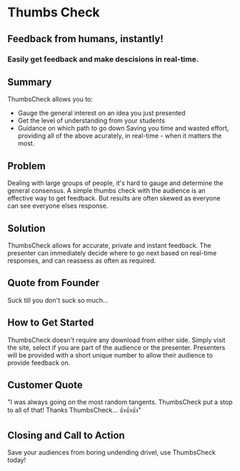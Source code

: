 # Thumbs Check #

<!-- 
> This material was originally posted [here](http://www.quora.com/What-is-Amazons-approach-to-product-development-and-product-management). It is reproduced here for posterities sake.

There is an approach called "working backwards" that is widely used at Amazon. They work backwards from the customer, rather than starting with an idea for a product and trying to bolt customers onto it. While working backwards can be applied to any specific product decision, using this approach is especially important when developing new products or features.

For new initiatives a product manager typically starts by writing an internal press release announcing the finished product. The target audience for the press release is the new/updated product's customers, which can be retail customers or internal users of a tool or technology. Internal press releases are centered around the customer problem, how current solutions (internal or external) fail, and how the new product will blow away existing solutions.

If the benefits listed don't sound very interesting or exciting to customers, then perhaps they're not (and shouldn't be built). Instead, the product manager should keep iterating on the press release until they've come up with benefits that actually sound like benefits. Iterating on a press release is a lot less expensive than iterating on the product itself (and quicker!).

If the press release is more than a page and a half, it is probably too long. Keep it simple. 3-4 sentences for most paragraphs. Cut out the fat. Don't make it into a spec. You can accompany the press release with a FAQ that answers all of the other business or execution questions so the press release can stay focused on what the customer gets. My rule of thumb is that if the press release is hard to write, then the product is probably going to suck. Keep working at it until the outline for each paragraph flows. 

Oh, and I also like to write press-releases in what I call "Oprah-speak" for mainstream consumer products. Imagine you're sitting on Oprah's couch and have just explained the product to her, and then you listen as she explains it to her audience. That's "Oprah-speak", not "Geek-speak".

Once the project moves into development, the press release can be used as a touchstone; a guiding light. The product team can ask themselves, "Are we building what is in the press release?" If they find they're spending time building things that aren't in the press release (overbuilding), they need to ask themselves why. This keeps product development focused on achieving the customer benefits and not building extraneous stuff that takes longer to build, takes resources to maintain, and doesn't provide real customer benefit (at least not enough to warrant inclusion in the press release).
 -->
 
## Feedback from humans, instantly! ##

### Easily get feedback and make descisions in real-time. ###

## Summary ##
ThumbsCheck allows you to:
- Gauge the general interest on an idea you just presented
- Get the level of understanding from your students
- Guidance on which path to go down
Saving you time and wasted effort, providing all of the above acurately, in real-time - when it matters the most.


## Problem ##
Dealing with large groups of people, it's hard to gauge and determine the general consensus. A simple thumbs check with the audience is an effective way to get feedback. But results are often skewed as everyone can see everyone elses response.

## Solution ##
ThumbsCheck allows for accurate, private and instant feedback. The presenter can immediately decide where to go next based on real-time responses, and can reassess as often as required. 

## Quote from Founder ##
Suck till you don't suck so much...

## How to Get Started ##
ThumbsCheck doesn't require any download from either side. Simply visit the site, select if you are part of the audience or the presenter. Presenters will be provided with a short unique number to allow their audience to provide feedback on.

## Customer Quote ##
"I was always going on the most random tangents. ThumbsCheck put a stop to all of that! Thanks ThumbsCheck... 👍👍👍"

## Closing and Call to Action ##
Save your audiences from boring undending drivel, use ThumbsCheck today!

